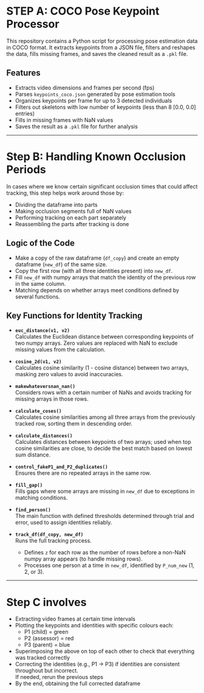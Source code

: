 # STEP A: COCO Pose Keypoint Processor

This repository contains a Python script for processing pose estimation data in COCO format. It extracts keypoints from a JSON file, filters and reshapes the data, fills missing frames, and saves the cleaned result as a `.pkl` file.

## Features

- Extracts video dimensions and frames per second (fps)
- Parses `keypoints_coco.json` generated by pose estimation tools
- Organizes keypoints per frame for up to 3 detected individuals
- Filters out skeletons with low number of keypoints (less than 8 [0.0, 0.0] entries)
- Fills in missing frames with NaN values
- Saves the result as a `.pkl` file for further analysis

---

# Step B: Handling Known Occlusion Periods

In cases where we know certain significant occlusion times that could affect tracking, this step helps work around those by:

- Dividing the dataframe into parts
- Making occlusion segments full of NaN values
- Performing tracking on each part separately
- Reassembling the parts after tracking is done


## Logic of the Code

- Make a copy of the raw dataframe (`df_copy`) and create an empty dataframe (`new_df`) of the same size.
- Copy the first row (with all three identities present) into `new_df`.
- Fill `new_df` with numpy arrays that match the identity of the previous row in the same column.
- Matching depends on whether arrays meet conditions defined by several functions.



## Key Functions for Identity Tracking

- **`euc_distance(v1, v2)`**  
  Calculates the Euclidean distance between corresponding keypoints of two numpy arrays. Zero values are replaced with NaN to exclude missing values from the calculation.

- **`cosine_2d(v1, v2)`**  
  Calculates cosine similarity (1 - cosine distance) between two arrays, masking zero values to avoid inaccuracies.

- **`makewhateversnan_nan()`**  
  Considers rows with a certain number of NaNs and avoids tracking for missing arrays in those rows.

- **`calculate_coses()`**  
  Calculates cosine similarities among all three arrays from the previously tracked row, sorting them in descending order.

- **`calculate_distances()`**  
  Calculates distances between keypoints of two arrays; used when top cosine similarities are close, to decide the best match based on lowest sum distance.

- **`control_fakeP1_and_P2_duplicates()`**  
  Ensures there are no repeated arrays in the same row.

- **`fill_gap()`**  
  Fills gaps where some arrays are missing in `new_df` due to exceptions in matching conditions.

- **`find_person()`**  
  The main function with defined thresholds determined through trial and error, used to assign identities reliably.

- **`track_df(df_copy, new_df)`**  
  Runs the full tracking process.  
  - Defines `z` for each row as the number of rows before a non-NaN numpy array appears (to handle missing rows).  
  - Processes one person at a time in `new_df`, identified by `P_num_new` (1, 2, or 3).
 
---

# Step C involves

- Extracting video frames at certain time intervals  
- Plotting the keypoints and identities with specific colours each:  
  - P1 (child) = green  
  - P2 (assessor) = red  
  - P3 (parent) = blue  
- Superimposing the above on top of each other to check that everything was tracked correctly  
- Correcting the identities (e.g., P1 → P3) if identities are consistent throughout but incorrect.  
  If needed, rerun the previous steps  
- By the end, obtaining the full corrected dataframe  

